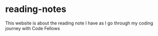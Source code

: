 # reading-notes
This website is about the reading note I have as I go through my coding journey with Code Fellows
